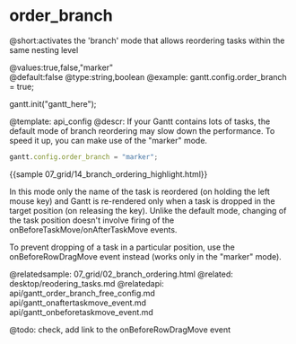 order_branch
=============

@short:activates the 'branch' mode that allows reordering tasks within the same nesting level
	
@values:true,false,"marker"    
@default:false
@type:string,boolean 
@example:
gantt.config.order_branch = true;

gantt.init("gantt_here");

@template:	api_config
@descr:
If your Gantt contains lots of tasks, the default mode of branch reordering may slow down the performance.
To speed it up, you can make use of the "marker" mode. 

~~~js
gantt.config.order_branch = "marker";
~~~

{{sample 07_grid/14_branch_ordering_highlight.html}}

In this mode only the name of the task is reordered (on holding the left mouse key) and Gantt is re-rendered only when a task is dropped in the target position (on releasing the key).
Unlike the default mode, changing of the task position doesn't involve firing of the onBeforeTaskMove/onAfterTaskMove events.

To prevent dropping of a task in a particular position, use the onBeforeRowDragMove event instead (works only in the "marker" mode).

@relatedsample:
	07_grid/02_branch_ordering.html
@related:
	desktop/reodering_tasks.md
@relatedapi:
api/gantt_order_branch_free_config.md
api/gantt_onaftertaskmove_event.md
api/gantt_onbeforetaskmove_event.md

@todo:
check, add link to the onBeforeRowDragMove event